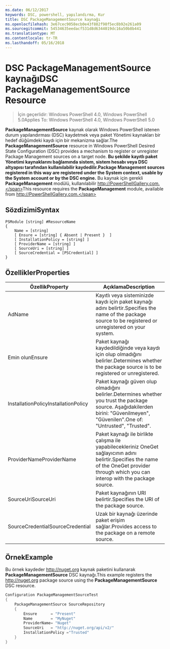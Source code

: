 ```yaml
---
ms.date: 06/12/2017
keywords: DSC, powershell, yapılandırma, Kur
title: DSC PackageManagementSource kaynağı
ms.openlocfilehash: 3e67cec9058ecb0e43f882f98f5ec8b92e261a09
ms.sourcegitcommit: 54534635eedacf531d8d6344019dc16a50b8b441
ms.translationtype: MT
ms.contentlocale: tr-TR
ms.lasthandoff: 05/16/2018
---
```

# <a name="dsc-packagemanagementsource-resource"></a><span data-ttu-id="96358-103">DSC PackageManagementSource kaynağı</span><span class="sxs-lookup"><span data-stu-id="96358-103">DSC PackageManagementSource Resource</span></span>

> <span data-ttu-id="96358-104">İçin geçerlidir: Windows PowerShell 4.0, Windows PowerShell 5.0</span><span class="sxs-lookup"><span data-stu-id="96358-104">Applies To: Windows PowerShell 4.0, Windows PowerShell 5.0</span></span>

<span data-ttu-id="96358-105">**PackageManagementSource** kaynak olarak Windows PowerShell istenen durum yapılandırması (DSC) kaydetmek veya paket Yönetimi kaynakları bir hedef düğümdeki kaydı için bir mekanizma sağlar.</span><span class="sxs-lookup"><span data-stu-id="96358-105">The **PackageManagementSource** resource in Windows PowerShell Desired State Configuration (DSC) provides a mechanism to register or unregister Package Management sources on a target node.</span></span> <span data-ttu-id="96358-106">**Bu şekilde kayıtlı paket Yönetimi kaynaklarını bağlamında sistem, sistem hesabı veya DSC altyapısı tarafından kullanılabilir kaydedilir.**</span><span class="sxs-lookup"><span data-stu-id="96358-106">**Package Management sources registered in this way are registered under the System context, usable by the System account or by the DSC engine.**</span></span> <span data-ttu-id="96358-107">Bu kaynak için gerekli **PackageManagement** modülü, kullanılabilir http://PowerShellGallery.com.</span><span class="sxs-lookup"><span data-stu-id="96358-107">This resource requires the **PackageManagement** module, available from http://PowerShellGallery.com.</span></span>

## <a name="syntax"></a><span data-ttu-id="96358-108">Sözdizimi</span><span class="sxs-lookup"><span data-stu-id="96358-108">Syntax</span></span>

```
PSModule [string] #ResourceName
{
    Name = [string]
    [ Ensure = [string] { Absent | Present }  ]
    [ InstallationPolicy = [string] ]
    [ ProviderName = [string] ]
    [ SourceUri = [string] ]
    [ SourceCredential = [PSCredential] ]
}
```

## <a name="properties"></a><span data-ttu-id="96358-109">Özellikler</span><span class="sxs-lookup"><span data-stu-id="96358-109">Properties</span></span>
|  <span data-ttu-id="96358-110">Özellik</span><span class="sxs-lookup"><span data-stu-id="96358-110">Property</span></span>  |  <span data-ttu-id="96358-111">Açıklama</span><span class="sxs-lookup"><span data-stu-id="96358-111">Description</span></span>   |
|---|---|
| <span data-ttu-id="96358-112">Ad</span><span class="sxs-lookup"><span data-stu-id="96358-112">Name</span></span>| <span data-ttu-id="96358-113">Kayıtlı veya sisteminizde kaydı için paket kaynağı adını belirtir.</span><span class="sxs-lookup"><span data-stu-id="96358-113">Specifies the name of the package source to be registered or unregistered on your system.</span></span>|
| <span data-ttu-id="96358-114">Emin olun</span><span class="sxs-lookup"><span data-stu-id="96358-114">Ensure</span></span>| <span data-ttu-id="96358-115">Paket kaynağı kaydedildiğinde veya kaydı için olup olmadığını belirler.</span><span class="sxs-lookup"><span data-stu-id="96358-115">Determines whether the package source is to be registered or unregistered.</span></span>|
| <span data-ttu-id="96358-116">InstallationPolicy</span><span class="sxs-lookup"><span data-stu-id="96358-116">InstallationPolicy</span></span>| <span data-ttu-id="96358-117">Paket kaynağı güven olup olmadığını belirler.</span><span class="sxs-lookup"><span data-stu-id="96358-117">Determines whether you trust the package source.</span></span> <span data-ttu-id="96358-118">Aşağıdakilerden birini: "Güvenilmeyen", "Güvenilen".</span><span class="sxs-lookup"><span data-stu-id="96358-118">One of: "Untrusted", "Trusted".</span></span>|
| <span data-ttu-id="96358-119">ProviderName</span><span class="sxs-lookup"><span data-stu-id="96358-119">ProviderName</span></span>| <span data-ttu-id="96358-120">Paket kaynağı ile birlikte çalışma ile yapabilecekleriniz OneGet sağlayıcının adını belirtir.</span><span class="sxs-lookup"><span data-stu-id="96358-120">Specifies the name of the OneGet provider through which you can interop with the package source.</span></span>|
| <span data-ttu-id="96358-121">SourceUri</span><span class="sxs-lookup"><span data-stu-id="96358-121">SourceUri</span></span>| <span data-ttu-id="96358-122">Paket kaynağının URI belirtir.</span><span class="sxs-lookup"><span data-stu-id="96358-122">Specifies the URI of the package source.</span></span>|
| <span data-ttu-id="96358-123">SourceCredential</span><span class="sxs-lookup"><span data-stu-id="96358-123">SourceCredential</span></span>| <span data-ttu-id="96358-124">Uzak bir kaynağı üzerinde paket erişim sağlar.</span><span class="sxs-lookup"><span data-stu-id="96358-124">Provides access to the package on a remote source.</span></span>|

## <a name="example"></a><span data-ttu-id="96358-125">Örnek</span><span class="sxs-lookup"><span data-stu-id="96358-125">Example</span></span>

<span data-ttu-id="96358-126">Bu örnek kaydeder http://nuget.org kaynak paketini kullanarak **PackageManagementSource** DSC kaynağı.</span><span class="sxs-lookup"><span data-stu-id="96358-126">This example registers the http://nuget.org package source using the **PackageManagementSource** DSC resource.</span></span>

```powershell
Configuration PackageManagementSourceTest
{
    PackageManagementSource SourceRepository
    {
        Ensure      = "Present"
        Name        = "MyNuget"
        ProviderName= "Nuget"
        SourceUri   = "http://nuget.org/api/v2/"
        InstallationPolicy ="Trusted"
    }
}
```